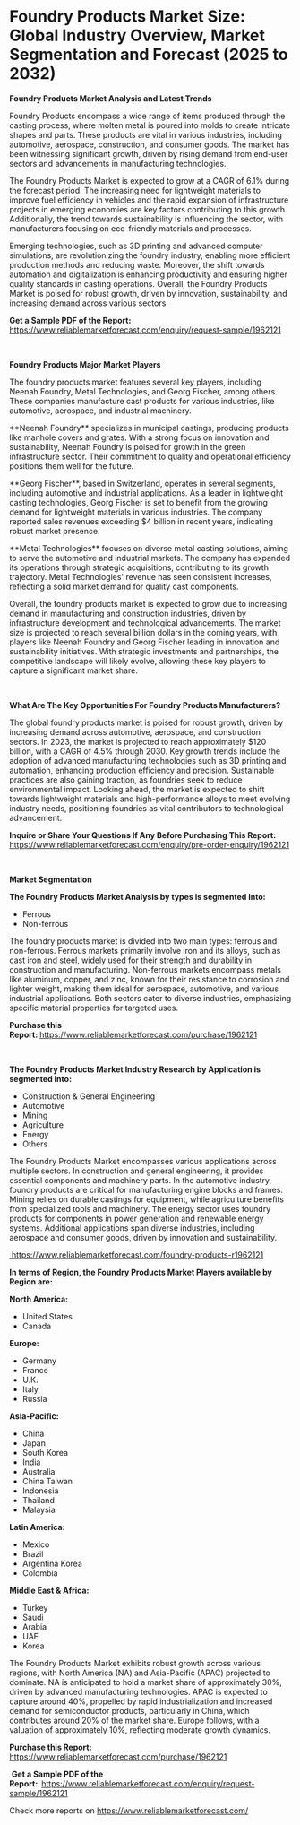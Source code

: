 <p><h1>Foundry Products Market Size: Global Industry Overview, Market Segmentation and Forecast (2025 to 2032)</h1></p><p><strong>Foundry Products Market Analysis and Latest Trends</strong></p>
<p><p>Foundry Products encompass a wide range of items produced through the casting process, where molten metal is poured into molds to create intricate shapes and parts. These products are vital in various industries, including automotive, aerospace, construction, and consumer goods. The market has been witnessing significant growth, driven by rising demand from end-user sectors and advancements in manufacturing technologies.</p><p>The Foundry Products Market is expected to grow at a CAGR of 6.1% during the forecast period. The increasing need for lightweight materials to improve fuel efficiency in vehicles and the rapid expansion of infrastructure projects in emerging economies are key factors contributing to this growth. Additionally, the trend towards sustainability is influencing the sector, with manufacturers focusing on eco-friendly materials and processes.</p><p>Emerging technologies, such as 3D printing and advanced computer simulations, are revolutionizing the foundry industry, enabling more efficient production methods and reducing waste. Moreover, the shift towards automation and digitalization is enhancing productivity and ensuring higher quality standards in casting operations. Overall, the Foundry Products Market is poised for robust growth, driven by innovation, sustainability, and increasing demand across various sectors.</p></p>
<p><strong>Get a Sample PDF of the Report:&nbsp;</strong> <a href="https://www.reliablemarketforecast.com/enquiry/request-sample/1962121?utm_campaign=2723&utm_medium=2&utm_source=Github&utm_content=ia&utm_term=01042025&utm_id=foundry-products">https://www.reliablemarketforecast.com/enquiry/request-sample/1962121</a></p>
<p>&nbsp;</p>
<p><strong>Foundry Products Major Market Players</strong></p>
<p><p>The foundry products market features several key players, including Neenah Foundry, Metal Technologies, and Georg Fischer, among others. These companies manufacture cast products for various industries, like automotive, aerospace, and industrial machinery.</p><p>**Neenah Foundry** specializes in municipal castings, producing products like manhole covers and grates. With a strong focus on innovation and sustainability, Neenah Foundry is poised for growth in the green infrastructure sector. Their commitment to quality and operational efficiency positions them well for the future.</p><p>**Georg Fischer**, based in Switzerland, operates in several segments, including automotive and industrial applications. As a leader in lightweight casting technologies, Georg Fischer is set to benefit from the growing demand for lightweight materials in various industries. The company reported sales revenues exceeding $4 billion in recent years, indicating robust market presence.</p><p>**Metal Technologies** focuses on diverse metal casting solutions, aiming to serve the automotive and industrial markets. The company has expanded its operations through strategic acquisitions, contributing to its growth trajectory. Metal Technologies' revenue has seen consistent increases, reflecting a solid market demand for quality cast components.</p><p>Overall, the foundry products market is expected to grow due to increasing demand in manufacturing and construction industries, driven by infrastructure development and technological advancements. The market size is projected to reach several billion dollars in the coming years, with players like Neenah Foundry and Georg Fischer leading in innovation and sustainability initiatives. With strategic investments and partnerships, the competitive landscape will likely evolve, allowing these key players to capture a significant market share.</p></p>
<p>&nbsp;</p>
<p><strong>What Are The Key Opportunities For Foundry Products Manufacturers?</strong></p>
<p><p>The global foundry products market is poised for robust growth, driven by increasing demand across automotive, aerospace, and construction sectors. In 2023, the market is projected to reach approximately $120 billion, with a CAGR of 4.5% through 2030. Key growth trends include the adoption of advanced manufacturing technologies such as 3D printing and automation, enhancing production efficiency and precision. Sustainable practices are also gaining traction, as foundries seek to reduce environmental impact. Looking ahead, the market is expected to shift towards lightweight materials and high-performance alloys to meet evolving industry needs, positioning foundries as vital contributors to technological advancement.</p></p>
<p><strong>Inquire or Share Your Questions If Any Before Purchasing This Report:</strong> <a href="https://www.reliablemarketforecast.com/enquiry/pre-order-enquiry/1962121?utm_campaign=2723&utm_medium=2&utm_source=Github&utm_content=ia&utm_term=01042025&utm_id=foundry-products">https://www.reliablemarketforecast.com/enquiry/pre-order-enquiry/1962121</a></p>
<p>&nbsp;</p>
<p><strong>Market Segmentation</strong></p>
<p><strong>The Foundry Products Market Analysis by types is segmented into:</strong></p>
<p><ul><li>Ferrous</li><li>Non-ferrous</li></ul></p>
<p><p>The foundry products market is divided into two main types: ferrous and non-ferrous. Ferrous markets primarily involve iron and its alloys, such as cast iron and steel, widely used for their strength and durability in construction and manufacturing. Non-ferrous markets encompass metals like aluminum, copper, and zinc, known for their resistance to corrosion and lighter weight, making them ideal for aerospace, automotive, and various industrial applications. Both sectors cater to diverse industries, emphasizing specific material properties for targeted uses.</p></p>
<p><strong>Purchase this Report:&nbsp;</strong><a href="https://www.reliablemarketforecast.com/purchase/1962121?utm_campaign=2723&utm_medium=2&utm_source=Github&utm_content=ia&utm_term=01042025&utm_id=foundry-products">https://www.reliablemarketforecast.com/purchase/1962121</a></p>
<p>&nbsp;</p>
<p><strong>The Foundry Products Market Industry Research by Application is segmented into:</strong></p>
<p><ul><li>Construction & General Engineering</li><li>Automotive</li><li>Mining</li><li>Agriculture</li><li>Energy</li><li>Others</li></ul></p>
<p><p>The Foundry Products Market encompasses various applications across multiple sectors. In construction and general engineering, it provides essential components and machinery parts. In the automotive industry, foundry products are critical for manufacturing engine blocks and frames. Mining relies on durable castings for equipment, while agriculture benefits from specialized tools and machinery. The energy sector uses foundry products for components in power generation and renewable energy systems. Additional applications span diverse industries, including aerospace and consumer goods, driven by innovation and sustainability.</p></p>
<p><a href="https://www.reliablemarketforecast.com/foundry-products-r1962121?utm_campaign=2723&utm_medium=2&utm_source=Github&utm_content=ia&utm_term=01042025&utm_id=foundry-products">&nbsp;https://www.reliablemarketforecast.com/foundry-products-r1962121</a></p>
<p><strong>In terms of Region, the Foundry Products Market Players available by Region are:</strong></p>
<p>
    <p> <strong> North America: </strong>
        <ul>
            <li>United States</li>
            <li>Canada</li>
        </ul>
        </p> 
    <p> <strong> Europe: </strong>
        <ul>
            <li>Germany</li>
            <li>France</li>
            <li>U.K.</li>
            <li>Italy</li>
            <li>Russia</li>
        </ul>
        </p> 
    <p> <strong> Asia-Pacific: </strong>
        <ul>
            <li>China</li>
            <li>Japan</li>
            <li>South Korea</li>
            <li>India</li>
            <li>Australia</li>
            <li>China Taiwan</li>
            <li>Indonesia</li>
            <li>Thailand</li>
            <li>Malaysia</li>
        </ul>
        </p> 
    <p> <strong> Latin America: </strong>
        <ul>
            <li>Mexico</li>
            <li>Brazil</li>
            <li>Argentina Korea</li>
            <li>Colombia</li>
        </ul>
        </p> 
    <p> <strong> Middle East & Africa: </strong>
        <ul>
            <li>Turkey</li>
            <li>Saudi</li>
            <li>Arabia</li>
            <li>UAE</li>
            <li>Korea</li>
        </ul>
    </p>
    </p>
<p><p>The Foundry Products Market exhibits robust growth across various regions, with North America (NA) and Asia-Pacific (APAC) projected to dominate. NA is anticipated to hold a market share of approximately 30%, driven by advanced manufacturing technologies. APAC is expected to capture around 40%, propelled by rapid industrialization and increased demand for semiconductor products, particularly in China, which contributes around 20% of the market share. Europe follows, with a valuation of approximately 10%, reflecting moderate growth dynamics.</p></p>
<p><strong>Purchase this Report: </strong><a href="https://www.reliablemarketforecast.com/purchase/1962121?utm_campaign=2723&utm_medium=2&utm_source=Github&utm_content=ia&utm_term=01042025&utm_id=foundry-products">https://www.reliablemarketforecast.com/purchase/1962121</a></p>
<p>&nbsp;<strong>Get a Sample PDF of the Report:&nbsp;&nbsp;</strong><a href="https://www.reliablemarketforecast.com/enquiry/request-sample/1962121?utm_campaign=2723&utm_medium=2&utm_source=Github&utm_content=ia&utm_term=01042025&utm_id=foundry-products">https://www.reliablemarketforecast.com/enquiry/request-sample/1962121</a></p>
<p><strong></strong></p>
<p>Check more reports on <a href="https://www.reliablemarketforecast.com/?utm_campaign=2723&utm_medium=2&utm_source=Github&utm_content=ia&utm_term=01042025&utm_id=foundry-products">https://www.reliablemarketforecast.com/</a></p>